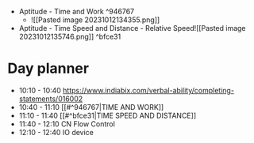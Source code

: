 - Aptitude - Time and Work  ^946767
	- ![[Pasted image 20231012134355.png]]
- Aptitude - Time Speed and Distance - Relative Speed![[Pasted image 20231012135746.png]] ^bfce31
# Day planner

- 10:10 - 10:40 https://www.indiabix.com/verbal-ability/completing-statements/016002
- 10:40 - 11:10 [[#^946767|TIME AND WORK]]
- 11:10 - 11:40 [[#^bfce31|TIME SPEED AND DISTANCE]]
- 11:40 - 12:10 CN Flow Control
- 12:10 - 12:40 IO device